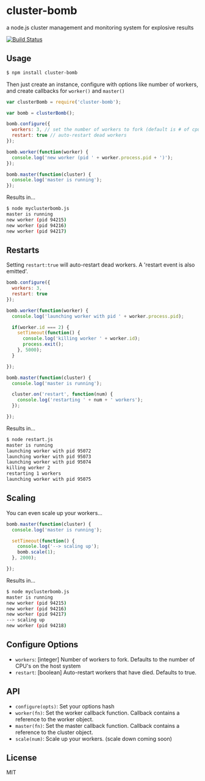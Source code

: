 cluster-bomb
============

a node.js cluster management and monitoring system for explosive results

[![Build Status](https://travis-ci.org/kevinohara80/cluster-bomb.png)](https://travis-ci.org/kevinohara80/cluster-bomb)

## Usage

```bash
$ npm install cluster-bomb
```

Then just create an instance, configure with options like number of workers, and create callbacks for `worker()` and `master()`

```js
var clusterBomb = require('cluster-bomb');

var bomb = clusterBomb();

bomb.configure({
  workers: 3, // set the number of workers to fork (default is # of cpus)
  restart: true // auto-restart dead workers
});

bomb.worker(function(worker) {
  console.log('new worker (pid ' + worker.process.pid + ')');
});

bomb.master(function(cluster) {
  console.log('master is running');
});
```

Results in...

```bash
$ node myclusterbomb.js
master is running
new worker (pid 94215)
new worker (pid 94216)
new worker (pid 94217)
```

## Restarts

Setting `restart:true` will auto-restart dead workers. A 'restart event is also emitted'.

```js
bomb.configure({
  workers: 3,
  restart: true
});

bomb.worker(function(worker) {
  console.log('launching worker with pid ' + worker.process.pid);

  if(worker.id === 2) {
    setTimeout(function() {
      console.log('killing worker ' + worker.id);
      process.exit();
    }, 5000);
  }

});

bomb.master(function(cluster) {
  console.log('master is running');

  cluster.on('restart', function(num) {
    console.log('restarting ' + num + ' workers');
  });

});
```

Results in...

```bash
$ node restart.js
master is running
launching worker with pid 95072
launching worker with pid 95073
launching worker with pid 95074
killing worker 2
restarting 1 workers
launching worker with pid 95075
```

## Scaling

You can even scale up your workers...

```js
bomb.master(function(cluster) {
  console.log('master is running');

  setTimeout(function() {
    console.log('--> scaling up');
    bomb.scale(1);
  }, 2000);

});
```

Results in...

```bash
$ node myclusterbomb.js
master is running
new worker (pid 94215)
new worker (pid 94216)
new worker (pid 94217)
--> scaling up
new worker (pid 94218)
```

## Configure Options

* `workers`: [integer] Number of workers to fork. Defaults to the number of CPU's on the host system
* `restart`: [boolean] Auto-restart workers that have died. Defaults to true.

## API

* `configure(opts)`: Set your options hash
* `worker(fn)`: Set the worker callback function. Callback contains a reference to the worker object.
* `master(fn)`: Set the master callback function. Callback contains a reference to the cluster object.
* `scale(num)`: Scale up your workers. (scale down coming soon)


## License

MIT
